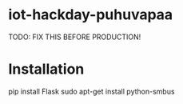 # iot-hackday-puhuvapaa
TODO: FIX THIS BEFORE PRODUCTION!

# Installation
pip install Flask
sudo apt-get install python-smbus


